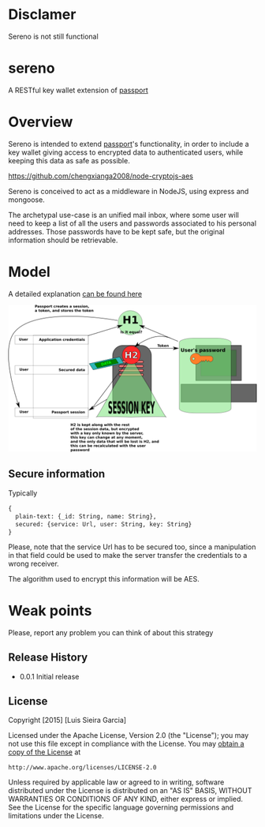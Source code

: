 # Disclamer
Sereno is not still functional

# sereno
A RESTful key wallet extension of [passport](http://passportjs.org/)

# Overview
Sereno is intended to extend [passport](http://passportjs.org/)'s functionality, in order to include a key wallet giving access to encrypted data to authenticated users, while keeping this data as safe as possible.

https://github.com/chengxianga2008/node-cryptojs-aes

Sereno is conceived to act as a middleware in NodeJS, using express and mongoose.

The archetypal use-case is an unified mail inbox, where some user will need to keep a list of all the users and passwords associated to his personal addresses.
Those passwords have to be kept safe, but the original information should be retrievable.

# Model
A detailed explanation [can be found here](doc/strategy-detail.md)

![Model Schema](doc/modelSchema.png)

## Secure information

Typically

```
{
  plain-text: {_id: String, name: String},
  secured: {service: Url, user: String, key: String}
}
```

Please, note that the service Url has to be secured too, since a manipulation in that field could be used to make the server transfer the credentials to a wrong receiver.

The algorithm used to encrypt this information will be AES.

# Weak points
Please, report any problem you can think of about this strategy

## Release History

* 0.0.1 Initial release

## License
Copyright [2015] [Luis Sieira Garcia]

Licensed under the Apache License, Version 2.0 (the "License");
you may not use this file except in compliance with the License.
You may [obtain a copy of the License](http://www.apache.org/licenses/LICENSE-2.0) at

    http://www.apache.org/licenses/LICENSE-2.0

Unless required by applicable law or agreed to in writing, software
distributed under the License is distributed on an "AS IS" BASIS,
WITHOUT WARRANTIES OR CONDITIONS OF ANY KIND, either express or implied.
See the License for the specific language governing permissions and
limitations under the License.

